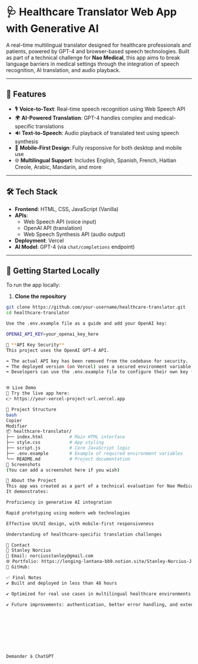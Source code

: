 # 🩺 Healthcare Translator Web App with Generative AI

A real-time multilingual translator designed for healthcare professionals and patients, powered by GPT-4 and browser-based speech technologies. Built as part of a technical challenge for **Nao Medical**, this app aims to break language barriers in medical settings through the integration of speech recognition, AI translation, and audio playback.

---

## 🌟 Features

- 🎙️ **Voice-to-Text**: Real-time speech recognition using Web Speech API
- 🌍 **AI-Powered Translation**: GPT-4 handles complex and medical-specific translations
- 🔊 **Text-to-Speech**: Audio playback of translated text using speech synthesis
- 📱 **Mobile-First Design**: Fully responsive for both desktop and mobile use
- 🌐 **Multilingual Support**: Includes English, Spanish, French, Haitian Creole, Arabic, Mandarin, and more

---

## 🛠️ Tech Stack

- **Frontend**: HTML, CSS, JavaScript (Vanilla)
- **APIs**:
  - Web Speech API (voice input)
  - OpenAI API (translation)
  - Web Speech Synthesis API (audio output)
- **Deployment**: Vercel
- **AI Model**: GPT-4 (via `chat/completions` endpoint)

---

## 🧪 Getting Started Locally

To run the app locally:

1. **Clone the repository**

```bash
git clone https://github.com/your-username/healthcare-translator.git
cd healthcare-translator

Use the .env.example file as a guide and add your OpenAI key:

OPENAI_API_KEY=your_openai_key_here

🔐 **API Key Security**
This project uses the OpenAI GPT-4 API.

➡️ The actual API key has been removed from the codebase for security.
➡️ The deployed version (on Vercel) uses a secured environment variable.
➡️ Developers can use the .env.example file to configure their own key for local use.


🌐 Live Demo
🧪 Try the live app here:
👉 https://your-vercel-project-url.vercel.app

📂 Project Structure
bash
Copier
Modifier
📦 healthcare-translator/
├── index.html          # Main HTML interface
├── style.css           # App styling
├── script.js           # Core JavaScript logic
├── .env.example        # Example of required environment variables
└── README.md           # Project documentation
📸 Screenshots
(You can add a screenshot here if you wish)

🧠 About the Project
This app was created as a part of a technical evaluation for Nao Medical.
It demonstrates:

Proficiency in generative AI integration

Rapid prototyping using modern web technologies

Effective UX/UI design, with mobile-first responsiveness

Understanding of healthcare-specific translation challenges

📧 Contact
👤 Stanley Norcius
📧 Email: norciusstanley@gmail.com
🌐 Portfolio: https://longing-lantana-bb9.notion.site/Stanley-Norcius-Junior-AI-Developer-Python-Chatbots-Automation-21f37c22bf7380fb9fdcc2bd868f7c29?pvs=74
🔗 GitHub: 

✅ Final Notes
✔️ Built and deployed in less than 48 hours

✔️ Optimized for real use cases in multilingual healthcare environments

✔️ Future improvements: authentication, better error handling, and extended language models









Demander à ChatGPT


